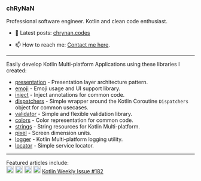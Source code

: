 ### chRyNaN
Professional software engineer. Kotlin and clean code enthusiast.

- 📰 Latest posts: [chrynan.codes](https://chrynan.codes)

- 📫 How to reach me: [Contact me here](https://chrynan.codes/contact/).

---

Easily develop Kotlin Multi-platform Applications using these libraries I created:
* [presentation](https://github.com/chRyNaN/presentation) - Presentation layer architecture pattern.
* [emoji](https://github.com/chRyNaN/emoji) - Emoji usage and UI support library.
* [inject](https://github.com/chRyNaN/inject) - Inject annotations for common code.
* [dispatchers](https://github.com/chRyNaN/dispatchers) - Simple wrapper around the Kotlin Coroutine `Dispatchers` object for common usecases.
* [validator](https://github.com/chRyNaN/validator) - Simple and flexible validation library.
* [colors](https://github.com/chRyNaN/colors) - Color representation for common code.
* [strings](https://github.com/chRyNaN/strings) - String resources for Kotlin Multi-platform.
* [pixel](https://github.com/chRyNaN/pixel) - Screen dimension units.
* [logger](https://github.com/chRyNaN/logger) - Kotlin Multi-platform logging utility.
* [locator](https://github.com/chRyNaN/locator) - Simple service locator.

---

Featured articles include:
<br/>
<a title="Android Weekly Issue 431" href="https://androidweekly.net/issues/issue-431"><img alt="Badge" src="https://androidweekly.net/issues/issue-431/badge" height="20px"></img></a>
<a title="Android Weekly Issue 401" href="https://androidweekly.net/issues/issue-401"><img alt="Badge" src="https://androidweekly.net/issues/issue-401/badge" height="20px"></img></a>
<a title="Android Weekly Issue 398" href="https://androidweekly.net/issues/issue-398"><img alt="Badge" src="https://androidweekly.net/issues/issue-398/badge" height="20px"></img></a>
<a title="Android Weekly Issue 396" href="https://androidweekly.net/issues/issue-396"><img alt="Badge" src="https://androidweekly.net/issues/issue-396/badge" height="20px"></img></a>
<a title="Kotlin Weekly Issue 182" href="https://mailchi.mp/kotlinweekly/kotlin-weekly-182">Kotlin Weekly Issue #182</a>
